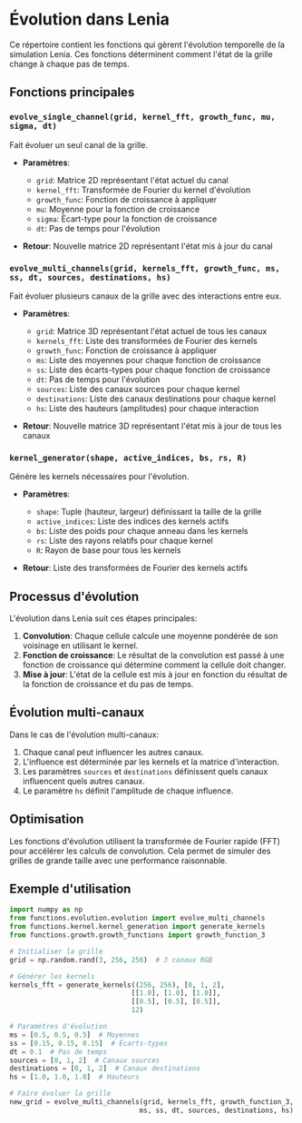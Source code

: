 # Évolution dans Lenia

Ce répertoire contient les fonctions qui gèrent l'évolution temporelle de la simulation Lenia. Ces fonctions déterminent comment l'état de la grille change à chaque pas de temps.

## Fonctions principales

### `evolve_single_channel(grid, kernel_fft, growth_func, mu, sigma, dt)`

Fait évoluer un seul canal de la grille.

- **Paramètres**:
  - `grid`: Matrice 2D représentant l'état actuel du canal
  - `kernel_fft`: Transformée de Fourier du kernel d'évolution
  - `growth_func`: Fonction de croissance à appliquer
  - `mu`: Moyenne pour la fonction de croissance
  - `sigma`: Écart-type pour la fonction de croissance
  - `dt`: Pas de temps pour l'évolution
  
- **Retour**: Nouvelle matrice 2D représentant l'état mis à jour du canal

### `evolve_multi_channels(grid, kernels_fft, growth_func, ms, ss, dt, sources, destinations, hs)`

Fait évoluer plusieurs canaux de la grille avec des interactions entre eux.

- **Paramètres**:
  - `grid`: Matrice 3D représentant l'état actuel de tous les canaux
  - `kernels_fft`: Liste des transformées de Fourier des kernels
  - `growth_func`: Fonction de croissance à appliquer
  - `ms`: Liste des moyennes pour chaque fonction de croissance
  - `ss`: Liste des écarts-types pour chaque fonction de croissance
  - `dt`: Pas de temps pour l'évolution
  - `sources`: Liste des canaux sources pour chaque kernel
  - `destinations`: Liste des canaux destinations pour chaque kernel
  - `hs`: Liste des hauteurs (amplitudes) pour chaque interaction
  
- **Retour**: Nouvelle matrice 3D représentant l'état mis à jour de tous les canaux

### `kernel_generator(shape, active_indices, bs, rs, R)`

Génère les kernels nécessaires pour l'évolution.

- **Paramètres**:
  - `shape`: Tuple (hauteur, largeur) définissant la taille de la grille
  - `active_indices`: Liste des indices des kernels actifs
  - `bs`: Liste des poids pour chaque anneau dans les kernels
  - `rs`: Liste des rayons relatifs pour chaque kernel
  - `R`: Rayon de base pour tous les kernels
  
- **Retour**: Liste des transformées de Fourier des kernels actifs

## Processus d'évolution

L'évolution dans Lenia suit ces étapes principales:

1. **Convolution**: Chaque cellule calcule une moyenne pondérée de son voisinage en utilisant le kernel.
2. **Fonction de croissance**: Le résultat de la convolution est passé à une fonction de croissance qui détermine comment la cellule doit changer.
3. **Mise à jour**: L'état de la cellule est mis à jour en fonction du résultat de la fonction de croissance et du pas de temps.

## Évolution multi-canaux

Dans le cas de l'évolution multi-canaux:

1. Chaque canal peut influencer les autres canaux.
2. L'influence est déterminée par les kernels et la matrice d'interaction.
3. Les paramètres `sources` et `destinations` définissent quels canaux influencent quels autres canaux.
4. Le paramètre `hs` définit l'amplitude de chaque influence.

## Optimisation

Les fonctions d'évolution utilisent la transformée de Fourier rapide (FFT) pour accélérer les calculs de convolution. Cela permet de simuler des grilles de grande taille avec une performance raisonnable.

## Exemple d'utilisation

```python
import numpy as np
from functions.evolution.evolution import evolve_multi_channels
from functions.kernel.kernel_generation import generate_kernels
from functions.growth.growth_functions import growth_function_3

# Initialiser la grille
grid = np.random.rand(3, 256, 256)  # 3 canaux RGB

# Générer les kernels
kernels_fft = generate_kernels((256, 256), [0, 1, 2], 
                              [[1.0], [1.0], [1.0]], 
                              [[0.5], [0.5], [0.5]], 
                              12)

# Paramètres d'évolution
ms = [0.5, 0.5, 0.5]  # Moyennes
ss = [0.15, 0.15, 0.15]  # Écarts-types
dt = 0.1  # Pas de temps
sources = [0, 1, 2]  # Canaux sources
destinations = [0, 1, 2]  # Canaux destinations
hs = [1.0, 1.0, 1.0]  # Hauteurs

# Faire évoluer la grille
new_grid = evolve_multi_channels(grid, kernels_fft, growth_function_3, 
                                ms, ss, dt, sources, destinations, hs)
``` 
